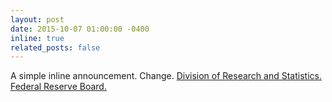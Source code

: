 ```yaml
---
layout: post
date: 2015-10-07 01:00:00 -0400
inline: true
related_posts: false
---
```


A simple inline announcement. Change. <a href= 'https://www.federalreserve.gov/econres/rsfs-staff.htm'>Division of Research and Statistics. Federal Reserve Board.</a>
